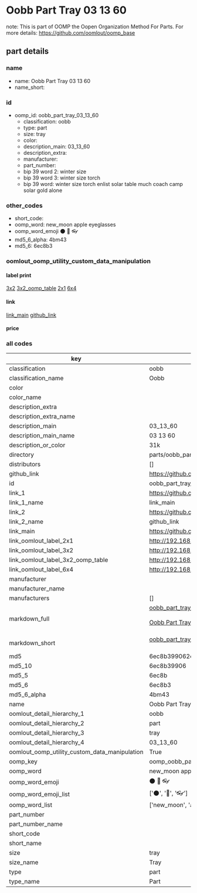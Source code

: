# Oobb Part Tray 03 13 60  

note: This is part of OOMP the Oopen Organization Method For Parts. For more details: https://github.com/oomlout/oomp_base

##  part details





### name
* name: Oobb Part Tray 03 13 60
* name_short: 
### id
* oomp_id: oobb_part_tray_03_13_60
  * classification: oobb
  * type: part
  * size: tray
  * color: 
  * description_main: 03_13_60
  * description_extra: 
  * manufacturer: 
  * part_number: 
  * bip 39 word 2: winter size
  * bip 39 word 3: winter size torch
  * bip 39 word: winter size torch enlist solar table much coach camp solar gold alone

### other_codes
* short_code: 
* oomp_word: new_moon apple eyeglasses
* oomp_word_emoji :new_moon: :apple: :eyeglasses:
* md5_6_alpha: 4bm43
* md5_6: 6ec8b3






### oomlout_oomp_utility_custom_data_manipulation
#### label print
[3x2](http://192.168.1.245:1112/?label=oomp%204bm43)
[3x2_oomp_table](http://192.168.1.107:1112/?label=oomp%204bm43)
[2x1](http://192.168.1.242:1112/?label=oomp%204bm43)
[6x4](http://192.168.1.55:1112/?label=oomp%204bm43)    

#### link

[link_main](https://github.com/oomlout/oomlout_oomp_current_version_messy/tree/main/parts/oobb_part_tray_03_13_60) [github_link](https://github.com/oomlout/oomlout_oomp_part_src/tree/main/parts/oobb_part_tray_03_13_60)                             

#### price







### all codes 
| key | value |  
| --- | --- |  
| classification | oobb |  
| classification_name | Oobb |  
| color |  |  
| color_name |  |  
| description_extra |  |  
| description_extra_name |  |  
| description_main | 03_13_60 |  
| description_main_name | 03 13 60 |  
| description_or_color | 31k |  
| directory | parts/oobb_part_tray_03_13_60 |  
| distributors | [] |  
| github_link | https://github.com/oomlout/oomlout_oomp_part_src/tree/main/parts/oobb_part_tray_03_13_60 |  
| id | oobb_part_tray_03_13_60 |  
| link_1 | https://github.com/oomlout/oomlout_oomp_current_version_messy/tree/main/parts/oobb_part_tray_03_13_60 |  
| link_1_name | link_main |  
| link_2 | https://github.com/oomlout/oomlout_oomp_part_src/tree/main/parts/oobb_part_tray_03_13_60 |  
| link_2_name | github_link |  
| link_main | https://github.com/oomlout/oomlout_oomp_current_version_messy/tree/main/parts/oobb_part_tray_03_13_60 |  
| link_oomlout_label_2x1 | http://192.168.1.242:1112/?label=oomp%204bm43 |  
| link_oomlout_label_3x2 | http://192.168.1.245:1112/?label=oomp%204bm43 |  
| link_oomlout_label_3x2_oomp_table | http://192.168.1.107:1112/?label=oomp%204bm43 |  
| link_oomlout_label_6x4 | http://192.168.1.55:1112/?label=oomp%204bm43 |  
| manufacturer |  |  
| manufacturer_name |  |  
| manufacturers | [] |  
| markdown_full | [oobb_part_tray_03_13_60](https://github.com/oomlout/oomlout_oomp_current_version_messy/tree/main/parts/oobb_part_tray_03_13_60)<br>[](https://github.com/oomlout/oomlout_oomp_current_version_messy/tree/main/parts/oobb_part_tray_03_13_60)<br>[Oobb Part Tray 03 13 60](https://github.com/oomlout/oomlout_oomp_current_version_messy/tree/main/parts/oobb_part_tray_03_13_60)<br><br> |  
| markdown_short | [oobb_part_tray_03_13_60](https://github.com/oomlout/oomlout_oomp_current_version_messy/tree/main/parts/oobb_part_tray_03_13_60)<br><br> |  
| md5 | 6ec8b399062cb22373e734adcab27fe0 |  
| md5_10 | 6ec8b39906 |  
| md5_5 | 6ec8b |  
| md5_6 | 6ec8b3 |  
| md5_6_alpha | 4bm43 |  
| name | Oobb Part Tray 03 13 60 |  
| oomlout_detail_hierarchy_1 | oobb |  
| oomlout_detail_hierarchy_2 | part |  
| oomlout_detail_hierarchy_3 | tray |  
| oomlout_detail_hierarchy_4 | 03_13_60 |  
| oomlout_oomp_utility_custom_data_manipulation | True |  
| oomp_key | oomp_oobb_part_tray_03_13_60 |  
| oomp_word | new_moon apple eyeglasses |  
| oomp_word_emoji | :new_moon: :apple: :eyeglasses: |  
| oomp_word_emoji_list | [':new_moon:', ':apple:', ':eyeglasses:'] |  
| oomp_word_list | ['new_moon', 'apple', 'eyeglasses'] |  
| part_number |  |  
| part_number_name |  |  
| short_code |  |  
| short_name |  |  
| size | tray |  
| size_name | Tray |  
| type | part |  
| type_name | Part |  
